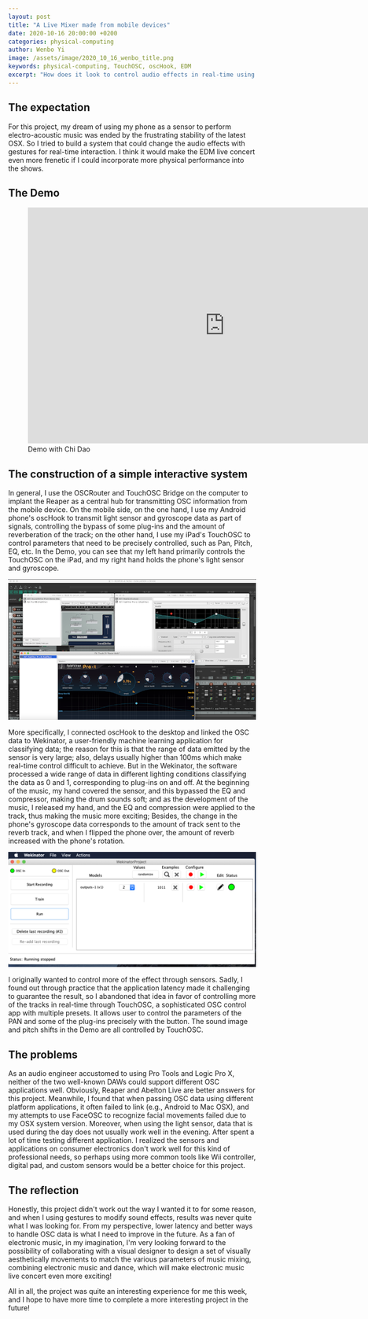 ```yaml
---
layout: post
title: "A Live Mixer made from mobile devices"
date: 2020-10-16 20:00:00 +0200
categories: physical-computing
author: Wenbo Yi
image: /assets/image/2020_10_16_wenbo_title.png
keywords: physical-computing, TouchOSC, oscHook, EDM
excerpt: "How does it look to control audio effects in real-time using gestures?"
---
```


## The expectation

For this project, my dream of using my phone as a sensor to perform electro-acoustic music was ended by the frustrating stability of the latest OSX. So I tried to build a system that could change the audio effects with gestures for real-time interaction. I think it would make the EDM live concert even more frenetic if I could incorporate more physical performance into the shows.

## The Demo
<figure style="float: none">
    <iframe width="800" height="480" src="https://youtu.be/_h7xlSXgVPU" frameborder="0" allowfullscreen></iframe>
    <figcaption>Demo with Chi Dao</figcaption>
</figure>


## The construction of a simple interactive system

In general, I use the OSCRouter and TouchOSC Bridge on the computer to implant the Reaper as a central hub for transmitting OSC information from the mobile device. On the mobile side, on the one hand, I use my Android phone's oscHook to transmit light sensor and gyroscope data as part of signals, controlling the bypass of some plug-ins and the amount of reverberation of the track; on the other hand, I use my iPad's TouchOSC to control parameters that need to be precisely controlled, such as Pan, Pitch, EQ, etc. In the Demo, you can see that my left hand primarily controls the TouchOSC on the iPad, and my right hand holds the phone's light sensor and gyroscope.


![Plug-ins on Reaper](/assets/image/2020_10_16_wenbo_reaper.png)


More specifically, I connected oscHook to the desktop and linked the OSC data to Wekinator, a user-friendly machine learning application for classifying data; the reason for this is that the range of data emitted by the sensor is very large; also, delays usually higher than 100ms which make real-time control difficult to achieve. But in the Wekinator, the software processed a wide range of data in different lighting conditions classifying the data as 0 and 1, corresponding to plug-ins on and off. At the beginning of the music, my hand covered the sensor, and this bypassed the EQ and compressor, making the drum sounds soft; and as the development of the music, I released my hand, and the EQ and compression were applied to the track, thus making the music more exciting; Besides, the change in the phone's gyroscope data corresponds to the amount of track sent to the reverb track, and when I flipped the phone over, the amount of reverb increased with the phone's rotation.


![Wekinator](/assets/image/2020_10_16_wenbo_wekinator.png)


I originally wanted to control more of the effect through sensors. Sadly, I found out through practice that the application latency made it challenging to guarantee the result, so I abandoned that idea in favor of controlling more of the tracks in real-time through TouchOSC, a sophisticated OSC control app with multiple presets. It allows user to control the parameters of the PAN and some of the plug-ins precisely with the button. The sound image and pitch shifts in the Demo are all controlled by TouchOSC.

## The problems

As an audio engineer accustomed to using Pro Tools and Logic Pro X, neither of the two well-known DAWs could support different OSC applications well. Obviously, Reaper and Abelton Live are better answers for this project. Meanwhile, I found that when passing OSC data using different platform applications, it often failed to link (e.g., Android to Mac OSX), and my attempts to use FaceOSC to recognize facial movements failed due to my OSX system version. Moreover, when using the light sensor, data that is used during the day does not usually work well in the evening. After spent a lot of time testing different application. I realized the sensors and applications on consumer electronics don't work well for this kind of professional needs, so perhaps using more common tools like Wii controller, digital pad, and custom sensors would be a better choice for this project.

## The reflection

Honestly, this project didn't work out the way I wanted it to for some reason, and when I using gestures to modify sound effects, results was never quite what I was looking for. From my perspective, lower latency and better ways to handle OSC data is what I need to improve in the future. As a fan of electronic music, in my imagination, I'm very looking forward to the possibility of collaborating with a visual designer to design a set of visually aesthetically movements to match the various parameters of music mixing, combining electronic music and dance, which will make electronic music live concert even more exciting!

All in all, the project was quite an interesting experience for me this week, and I hope to have more time to complete a more interesting project in the future!
